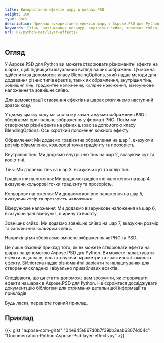 ```yaml
---
title: Використання ефектів шару в файлах PSD
weight: 100
type: docs
description: Приклад використання ефектів шару в Aspose.PSD для Python
keywords: [тінь, затінювання кольору, внутрішнє сяйво, зовнішнє сяйво, api psd, python, зразок коду]
url: uk/python-net/layer-effects/
---
```


## **Огляд**
У Aspose.PSD для Python ви можете створювати різноманітні ефекти на шарах, щоб підвищити візуальний вигляд ваших зображень. Це можна здійснити за допомогою класу BlendingOptions, який надає методи для додавання різних типів ефектів, таких як обрамлення, внутрішня тінь, зовнішня тінь, градієнтне наложення, колірне наложення, візерункове наложення та зовнішнє сяйво.

Для демонстрації створення ефектів на шарах розглянемо наступний зразок коду.

У цьому зразку коду ми спочатку завантажуємо зображення PSD і зберігаємо оригінальне зображення у форматі PNG. Потім ми створюємо різні ефекти на різних шарах за допомогою класу BlendingOptions. Ось короткий пояснення кожного ефекту:

Обрамлення: Ми додаємо градієнтне обрамлення на шар 1, вказуючи розмір обрамлення, кольорові точки градієнту та прозорість.

Внутрішня тінь: Ми додаємо внутрішню тінь на шар 2, вказуючи кут та колір тіні.

Тінь: Ми додаємо тінь на шар 3, вказуючи кут та колір тіні.

Градієнтне наложення: Ми додаємо градієнтне наложення на шар 4, вказуючи кольорові точки градієнту та прозорість.

Кольорове наложення: Ми додаємо колірне наложення на шар 5, вказуючи колір та прозорість наложення.

Візерункове наложення: Ми додаємо візерункове наложення на шар 6, вказуючи дані візерунка, ширину та висоту.

Зовнішнє сяйво: Ми додаємо зовнішнє сяйво на шар 7, вказуючи розмір та заповнення кольором сяйва.

Наприкінці ми зберігаємо змінене зображення як PNG та PSD.

Це лише базовий приклад того, як ви можете створювати ефекти на шарах за допомогою Aspose.PSD для Python. Ви можете налаштувати ефекти подальше, налаштовуючи параметри та властивості кожного ефекту. Бібліотека надає різноманітні варіанти та налаштування для створення складних і візуально привабливих ефектів.

Сподіваюся, що ця стаття допоможе вам зрозуміти, як створювати ефекти на шарах в Aspose.PSD для Python. Не соромтеся досліджувати документацію бібліотеки для отримання детальнішої інформації та прикладів.

Будь ласка, перевірте повний приклад.

## **Приклад**
{{< gist "aspose-com-gists" "04e945e867d0b7f39bb3eab63074d04c" "Documentation-Python-Aspose-Psd-layer-effects.py" >}}
